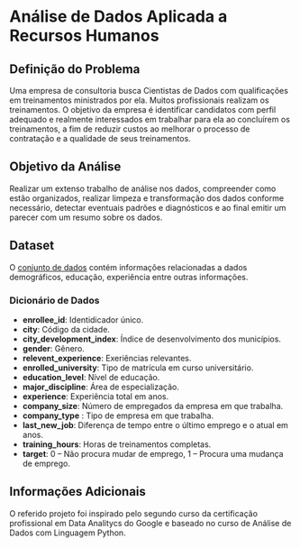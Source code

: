 # Análise de Dados Aplicada a Recursos Humanos
 
## Definição do Problema
Uma empresa de consultoria busca Cientistas de Dados com qualificações em treinamentos ministrados por ela. Muitos profissionais realizam os treinamentos. O objetivo da empresa é identificar candidatos com perfil adequado e realmente interessados em trabalhar para ela ao concluírem os treinamentos, a fim de reduzir custos ao melhorar o processo de contratação e a qualidade de seus treinamentos. 

## Objetivo da Análise
Realizar um extenso trabalho de análise nos dados, compreender como estão organizados, realizar limpeza e transformação dos dados conforme necessário, detectar eventuais padrões e diagnósticos e ao final emitir um parecer com um resumo sobre os dados.

## Dataset
O [conjunto de dados](https://www.kaggle.com/datasets/arashnic/hr-analytics-job-change-of-data-scientists) contém informações relacionadas a dados demográficos, educação, experiência entre outras informações.

### Dicionário de Dados
- **enrollee_id**: Identidicador único.
- **city**: Código da cidade.
- **city_development_index**: Índice de desenvolvimento dos municípios.
- **gender**: Gênero.
- **relevent_experience**: Exeriências relevantes.
- **enrolled_university**: Tipo de matrícula em curso universitário.
- **education_level**: Nível de educação.
- **major_discipline**: Área de especialização.
- **experience**: Experiência total em anos.
- **company_size**: Número de empregados da empresa em que trabalha.
- **company_type** : Tipo de empresa em que trabalha.
- **last_new_job**: Diferença de tempo entre o último emprego e o atual em anos.
- **training_hours**: Horas de treinamentos completas.
- **target**: 0 – Não procura mudar de emprego, 1 – Procura uma mudança de emprego.

## Informações Adicionais
O referido projeto foi inspirado pelo segundo curso da certificação profissional em Data Analitycs do Google e baseado no curso de Análise de Dados com Linguagem Python. 
